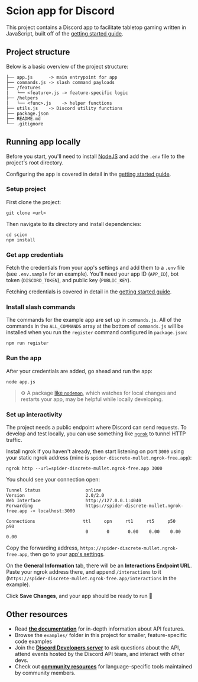 # Scion app for Discord

This project contains a Discord app to facilitate tabletop gaming written in JavaScript, built off of the [getting started guide](https://discord.com/developers/docs/getting-started).

## Project structure
Below is a basic overview of the project structure:

```
├── app.js      -> main entrypoint for app
├── commands.js -> slash command payloads
├── /features
|   └── <feature>.js -> feature-specific logic
├── /helpers
|   └── <func>.js    -> helper functions
├── utils.js    -> Discord utility functions
├── package.json
├── README.md
└── .gitignore
```

## Running app locally

Before you start, you'll need to install [NodeJS](https://nodejs.org/en/download/) and add the `.env` file to the project's root directory. 


Configuring the app is covered in detail in the [getting started guide](https://discord.com/developers/docs/getting-started).

### Setup project

First clone the project:
```
git clone <url>
```

Then navigate to its directory and install dependencies:
```
cd scion
npm install
```
### Get app credentials

Fetch the credentials from your app's settings and add them to a `.env` file (see `.env.sample` for an example). You'll need your app ID (`APP_ID`), bot token (`DISCORD_TOKEN`), and public key (`PUBLIC_KEY`).

Fetching credentials is covered in detail in the [getting started guide](https://discord.com/developers/docs/getting-started).

### Install slash commands

The commands for the example app are set up in `commands.js`. All of the commands in the `ALL_COMMANDS` array at the bottom of `commands.js` will be installed when you run the `register` command configured in `package.json`:

```
npm run register
```

### Run the app

After your credentials are added, go ahead and run the app:

```
node app.js
```

> ⚙️ A package [like `nodemon`](https://github.com/remy/nodemon), which watches for local changes and restarts your app, may be helpful while locally developing.

### Set up interactivity

The project needs a public endpoint where Discord can send requests. To develop and test locally, you can use something like [`ngrok`](https://ngrok.com/) to tunnel HTTP traffic.

Install ngrok if you haven't already, then start listening on port `3000` using your static ngrok address (mine is `spider-discrete-mullet.ngrok-free.app`):

```
ngrok http --url=spider-discrete-mullet.ngrok-free.app 3000
```

You should see your connection open:

```
Tunnel Status                 online
Version                       2.0/2.0
Web Interface                 http://127.0.0.1:4040
Forwarding                    https://spider-discrete-mullet.ngrok-free.app -> localhost:3000

Connections                  ttl     opn     rt1     rt5     p50     p90
                              0       0       0.00    0.00    0.00    0.00
```

Copy the forwarding address, `https://spider-discrete-mullet.ngrok-free.app`, then go to your [app's settings](https://discord.com/developers/applications).

On the **General Information** tab, there will be an **Interactions Endpoint URL**. Paste your ngrok address there, and append `/interactions` to it (`https://spider-discrete-mullet.ngrok-free.app/interactions` in the example).

Click **Save Changes**, and your app should be ready to run 🚀

## Other resources
- Read **[the documentation](https://discord.com/developers/docs/intro)** for in-depth information about API features.
- Browse the `examples/` folder in this project for smaller, feature-specific code examples
- Join the **[Discord Developers server](https://discord.gg/discord-developers)** to ask questions about the API, attend events hosted by the Discord API team, and interact with other devs.
- Check out **[community resources](https://discord.com/developers/docs/topics/community-resources#community-resources)** for language-specific tools maintained by community members.
